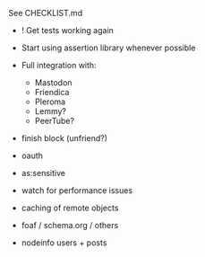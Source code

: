 See CHECKLIST.md

* ! Get tests working again
* Start using assertion library whenever possible

* Full integration with:
    * Mastodon
    * Friendica
    * Pleroma
    * Lemmy?
    * PeerTube?
* finish block (unfriend?)
* oauth
* as:sensitive
* watch for performance issues
* caching of remote objects
* foaf / schema.org / others
* nodeinfo users + posts